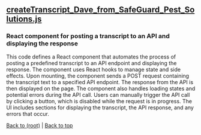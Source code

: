 ## [createTranscript_Dave_from_SafeGuard_Pest_Solutions.js](createTranscript_Dave_from_SafeGuard_Pest_Solutions.js)

### React component for posting a transcript to an API and displaying the response

This code defines a React component that automates the process of posting a predefined transcript to an API endpoint and displaying the response. The component uses React hooks to manage state and side effects. Upon mounting, the component sends a POST request containing the transcript text to a specified API endpoint. The response from the API is then displayed on the page. The component also handles loading states and potential errors during the API call. Users can manually trigger the API call by clicking a button, which is disabled while the request is in progress. The UI includes sections for displaying the transcript, the API response, and any errors that occur.

[Back to (root)](#root) | [Back to top](#table-of-contents)

